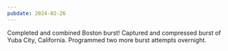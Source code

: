 ```yaml
---
pubdate: 2024-02-26
---
```


Completed and combined Boston burst!  Captured and compressed burst of Yuba City, California.  Programmed two more burst attempts overnight.
